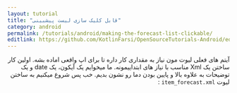 ```yaml
---
layout: tutorial
title: "قابل کلیک سازی لیست پیشبینی"
category: android
permalink: /tutorials/android/making-the-forecast-list-clickable/
editlink: https://github.com/KotlinFarsi/OpenSourceTutorials-Android/edit/master/src/making-the-forecast-list-clickable/README.md
---
```



<div dir="rtl" markdown="1">




آیتم های فعلی لیوت مون نیاز به مقداری کار داره تا برای اپ واقعی اماده بشه. اولین کار ساختن یک Xml مناسب با نیاز های ابتداییمونه. ما میخوایم یک آیکون، یک date و یک توضیحات به علاوه بالا و پایین بودن دما رو نشون بدیم. خب پس شروع میکنیم به ساختن لیوت `item_forecast.xml` :

</div>

```xml

```